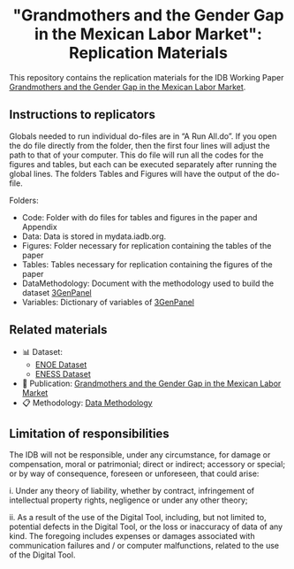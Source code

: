 <h1 align = "center"> "Grandmothers and the Gender Gap in the Mexican Labor Market": Replication Materials </h1>

This repository contains the replication materials for the IDB Working Paper [Grandmothers and the Gender Gap in the Mexican Labor Market](http://dx.doi.org/10.18235/0004208).

## Instructions to replicators

Globals needed to run individual do-files are in “A Run All.do”. If you open the do file directly from the folder, then the first four lines will adjust the path to that of your computer. This do file will run all the codes for the figures and tables, but each can be executed separately after running the global lines. The folders Tables and Figures will have the output of the do-file.

Folders:
- Code: Folder with do files for tables and figures in the paper and Appendix
- Data: Data is stored in mydata.iadb.org. 
- Figures: Folder necessary for replication containing the tables of the paper 
- Tables: Tables necessary for replication containing the figures of the paper
- DataMethodology: Document with the methodology used to build the dataset [3GenPanel](https://data.iadb.org/DataCatalog/Dataset#DataCatalogID=h3ek-xh3t)
- Variables: Dictionary of variables of  [3GenPanel](https://data.iadb.org/DataCatalog/Dataset#DataCatalogID=h3ek-xh3t)

## Related materials

- 📊 Dataset:
  - [ENOE Dataset](https://data.iadb.org/DataCatalog/Dataset#DataCatalogID=h3ek-xh3t)
  - [ENESS Dataset](https://data.iadb.org/DataCatalog/Dataset#DataCatalogID=m9i9-h5fm)
- 📖 Publication: [Grandmothers and the Gender Gap in the Mexican Labor Market](http://dx.doi.org/10.18235/0004208)
- 📋 Methodology: [Data Methodology](https://github.com/EL-BID/grandmothers-replication-package/blob/main/DataMethodology.md/)

## Limitation of responsibilities

The IDB will not be responsible, under any circumstance, for damage or compensation, moral or patrimonial; direct or indirect; accessory or special; or by way of consequence, foreseen or unforeseen, that could arise:

i. Under any theory of liability, whether by contract, infringement of intellectual property rights, negligence or under any other theory;

ii. As a result of the use of the Digital Tool, including, but not limited to, potential defects in the Digital Tool, or the loss or inaccuracy of data of any kind. The foregoing includes expenses or damages associated with communication failures and / or computer malfunctions, related to the use of the Digital Tool.